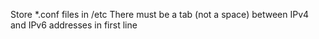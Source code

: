 Store *.conf files in /etc
There must be a tab (not a space) between IPv4 and IPv6 addresses in first line
